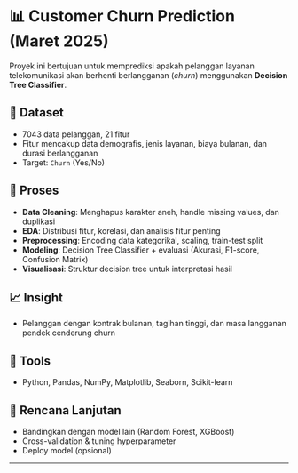 # 📊 Customer Churn Prediction (Maret 2025)

Proyek ini bertujuan untuk memprediksi apakah pelanggan layanan telekomunikasi akan berhenti berlangganan (*churn*) menggunakan **Decision Tree Classifier**.

## 📁 Dataset
- 7043 data pelanggan, 21 fitur
- Fitur mencakup data demografis, jenis layanan, biaya bulanan, dan durasi berlangganan
- Target: `Churn` (Yes/No)

## 🔧 Proses
- **Data Cleaning**: Menghapus karakter aneh, handle missing values, dan duplikasi
- **EDA**: Distribusi fitur, korelasi, dan analisis fitur penting
- **Preprocessing**: Encoding data kategorikal, scaling, train-test split
- **Modeling**: Decision Tree Classifier + evaluasi (Akurasi, F1-score, Confusion Matrix)
- **Visualisasi**: Struktur decision tree untuk interpretasi hasil

## 📈 Insight
- Pelanggan dengan kontrak bulanan, tagihan tinggi, dan masa langganan pendek cenderung churn

## 🧰 Tools
- Python, Pandas, NumPy, Matplotlib, Seaborn, Scikit-learn

## 🚀 Rencana Lanjutan
- Bandingkan dengan model lain (Random Forest, XGBoost)
- Cross-validation & tuning hyperparameter
- Deploy model (opsional)

---
